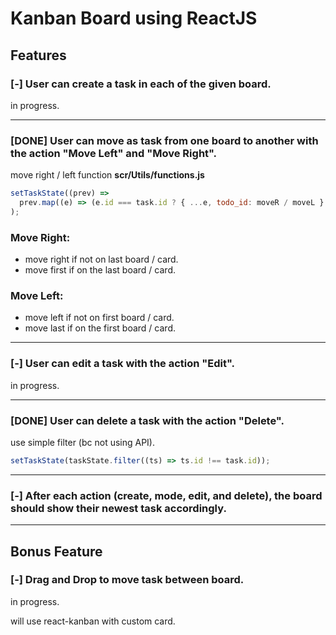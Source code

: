 # Kanban Board using ReactJS

## Features

### [-] User can create a task in each of the given board.

in progress.

---

### [**DONE**] User can move as task from one board to another with the action "Move Left" and "Move Right".

move right / left function **scr/Utils/functions.js**

```javascript
setTaskState((prev) =>
  prev.map((e) => (e.id === task.id ? { ...e, todo_id: moveR / moveL } : e)),
);
```

### Move Right:

- move right if not on last board / card.
- move first if on the last board / card.

### Move Left:

- move left if not on first board / card.
- move last if on the first board / card.

---

### [-] User can edit a task with the action "Edit".

in progress.

---

### [**DONE**] User can delete a task with the action "Delete".

use simple filter (bc not using API).

```javascript
setTaskState(taskState.filter((ts) => ts.id !== task.id));
```

---

### [-] After each action (create, mode, edit, and delete), the board should show their newest task accordingly.

---

## Bonus Feature

### [-] Drag and Drop to move task between board.

in progress.

will use react-kanban with custom card.
